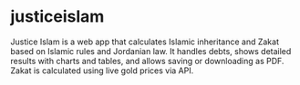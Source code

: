 # justiceislam
Justice Islam is a web app that calculates Islamic inheritance and Zakat based on Islamic rules and Jordanian law. It handles debts, shows detailed results with charts and tables, and allows saving or downloading as PDF. Zakat is calculated using live gold prices via API.
